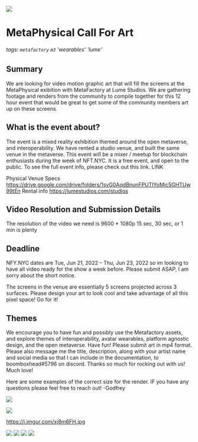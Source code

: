 ![](https://i.imgur.com/uX31WRg.jpg)


# MetaPhysical Call For Art

###### tags: `metafactory` `m3` 'wearables' 'lume'

## Summary
We are looking for video motion graphic art that will fill the screens at the MetaPhysical exibition with MetaFactory at Lume Studios. We are gathering footage and renders from the community to compile together for this 12 hour event that would be great to get some of the community members art up on these screens.

## What is the event about?
The event is a mixed reality exhibition themed around the open metaverse, and interoperability. We have rented a studio venue, and built the same venue in the metaverse. This event will be a mixer / meetup for blockchain enthusiasts during the week of NFT.NYC. It is a free event, and open to the public. To see the full event info, please check out this link. LINK

Physical Venue Specs 
https://drive.google.com/drive/folders/1svG0AqdBnunFPUTlYoMic5GHTUw99tEn
Rental info https://lumestudios.com/studios


## Video Resolution and Submission Details
The resolution of the video we need is 9600 * 1080p
15 sec, 30 sec, or 1 min is plenty

## Deadline
NFY.NYC dates are Tue, Jun 21, 2022 – Thu, Jun 23, 2022 so im looking to have all video ready for the show a week before.
Please submit ASAP, I am sorry about the short notice. 

The screens in the venue are essentially 5 screens projected across 3 surfaces. Please design your art to look cool and take advantage of all this pixel space! Go for it! 

## Themes
We encourage you to have fun and possibly use the Metafactory assets, and explore themes of interoperability, avatar wearables, platform agnostic design, and the open metaverse. Have fun! Please submit art in mp4 format. Please also message me the title, description, along with your artist name and social media so that I can include in the documentation, to boomboxhead#5796 on discord. Thanks so much for rocking out with us! Much love! 

Here are some examples of the correct size for the render. IF you have any questions please feel free to reach out! -Godfrey






![](https://i.imgur.com/lLrds6Z.png)


![](https://i.imgur.com/lPCK6Rs.png)

https://i.imgur.com/xj8m6FH.jpg


![](https://i.imgur.com/rWqkRtv.png)
![](https://i.imgur.com/CUdC2PF.png)
![](https://i.imgur.com/XjBG9ad.png)
![](https://i.imgur.com/TuT5wNp.png)


